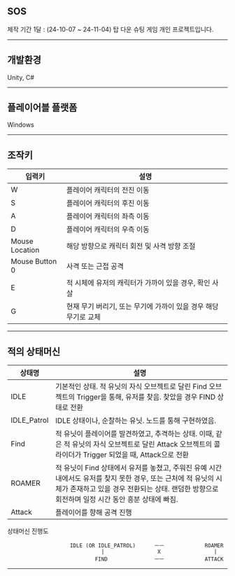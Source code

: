 SOS
-------------------------
제작 기간 1달 : (24-10-07 ~ 24-11-04)
탑 다운 슈팅 게임 개인 프로젝트입니다.

---------

개발환경
---------
Unity, C#

---------

플레이어블 플랫폼
---------
Windows

---------

조작키
--------
|입력키|설명|
|------|---|
|W|플레이어 캐릭터의 전진 이동|
|S|플레이어 캐릭터의 후진 이동|
|A|플레이어 캐릭터의 좌측 이동|
|D|플레이어 캐릭터의 우측 이동|
|Mouse Location|해당 방향으로 캐릭터 회전 및 사격 방향 조절|
|Mouse Button 0|사격 또는 근접 공격|
|E|적 시체에 유저의 캐릭터가 가까이 있을 경우, 확인 사살|
|G|현재 무기 버리기, 또는 무기에 가까이 있을 경우 해당 무기로 교체|

--------

적의 상태머신
--------

|상태명|설명|
|------|---|
|IDLE|기본적인 상태. 적 유닛의 자식 오브젝트로 달린 Find 오브젝트의 Trigger을 통해, 유저를 찾음. 찾았을 경우 FIND 상태로 전환|
|IDLE_Patrol|IDLE 상태이나, 순찰하는 유닛. 노드를 통해 구현하였음.|
|Find|적 유닛이 플레이어를 발견하였고, 추격하는 상태. 이때, 같은 적 유닛의 자식 오브젝트로 달린 Attack 오브젝트의 콜라이더가 Trigger 되었을 때, Attack으로 전환|
|ROAMER|적 유닛이 Find 상태에서 유저를 놓쳤고, 주워진 유예 시간 내에서도 유저를 찾지 못한 경우, 또는 근처에 적 유닛의 시체가 존재하고 있을 경우 전환되는 상태. 랜덤한 방향으로 회전하며 일정 시간 동안 흥분 상태에 빠짐.|
|Attack|플레이어를 향해 공격 진행|

상태머신 진행도

                        IDLE (OR IDLE_PATROL)      ㅡㅡ             ROAMER
                                  |                 X                 |
                                FIND               ㅡㅡ             ATTACK


                                

---------




